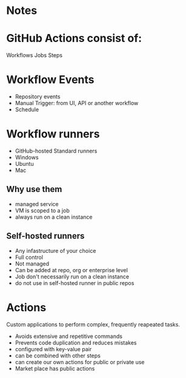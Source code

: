 # Notes

# GitHub Actions consist of:
Workflows
Jobs
Steps

# Workflow Events
- Repository events
- Manual Trigger: from UI, API or another workflow
- Schedule

# Workflow runners
- GitHub-hosted Standard runners
- Windows
- Ubuntu
- Mac
## Why use them 
 - managed service
 - VM is scoped to a job
 - always run on a clean instance

## Self-hosted runners
- Any infastructure of your choice
- Full control
- Not managed
- Can be added at repo, org or enterprise level
- Job don't necessarily run on a clean instance
- do not use in self-hosted runner in public repos

# Actions
Custom applications to perform complex, frequently reapeated tasks.
- Avoids extensive and repetitive commands
- Prevents code duplication and reduces mistakes
- configured with key-value pair
- can be combined with other steps
- can create our own actions for public or private use
- Market place has public actions


